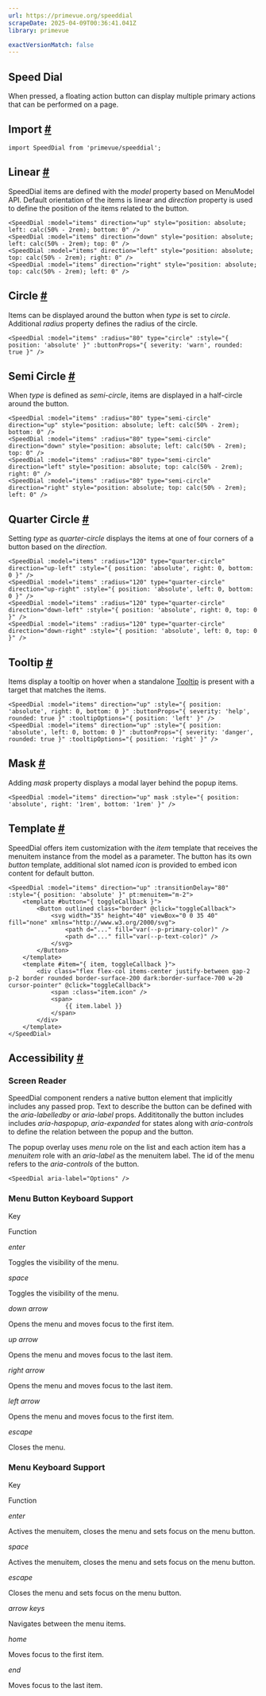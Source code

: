 ```yaml
---
url: https://primevue.org/speeddial
scrapeDate: 2025-04-09T00:36:41.041Z
library: primevue

exactVersionMatch: false
---
```


## Speed Dial

When pressed, a floating action button can display multiple primary actions that can be performed on a page.

## Import [#](_speeddial_.md#import)
```
import SpeedDial from 'primevue/speeddial';
```
## Linear [#](_speeddial_.md#linear)

SpeedDial items are defined with the _model_ property based on MenuModel API. Default orientation of the items is linear and _direction_ property is used to define the position of the items related to the button.
```
<SpeedDial :model="items" direction="up" style="position: absolute; left: calc(50% - 2rem); bottom: 0" />
<SpeedDial :model="items" direction="down" style="position: absolute; left: calc(50% - 2rem); top: 0" />
<SpeedDial :model="items" direction="left" style="position: absolute; top: calc(50% - 2rem); right: 0" />
<SpeedDial :model="items" direction="right" style="position: absolute; top: calc(50% - 2rem); left: 0" />
```
## Circle [#](_speeddial_.md#circle)

Items can be displayed around the button when _type_ is set to _circle_. Additional _radius_ property defines the radius of the circle.
```
<SpeedDial :model="items" :radius="80" type="circle" :style="{ position: 'absolute' }" :buttonProps="{ severity: 'warn', rounded: true }" />
```
## Semi Circle [#](_speeddial_.md#semi-circle)

When _type_ is defined as _semi-circle_, items are displayed in a half-circle around the button.
```
<SpeedDial :model="items" :radius="80" type="semi-circle" direction="up" style="position: absolute; left: calc(50% - 2rem); bottom: 0" />
<SpeedDial :model="items" :radius="80" type="semi-circle" direction="down" style="position: absolute; left: calc(50% - 2rem); top: 0" />
<SpeedDial :model="items" :radius="80" type="semi-circle" direction="left" style="position: absolute; top: calc(50% - 2rem); right: 0" />
<SpeedDial :model="items" :radius="80" type="semi-circle" direction="right" style="position: absolute; top: calc(50% - 2rem); left: 0" />
```
## Quarter Circle [#](_speeddial_.md#quarter-circle)

Setting _type_ as _quarter-circle_ displays the items at one of four corners of a button based on the _direction_.
```
<SpeedDial :model="items" :radius="120" type="quarter-circle" direction="up-left" :style="{ position: 'absolute', right: 0, bottom: 0 }" />
<SpeedDial :model="items" :radius="120" type="quarter-circle" direction="up-right" :style="{ position: 'absolute', left: 0, bottom: 0 }" />
<SpeedDial :model="items" :radius="120" type="quarter-circle" direction="down-left" :style="{ position: 'absolute', right: 0, top: 0 }" />
<SpeedDial :model="items" :radius="120" type="quarter-circle" direction="down-right" :style="{ position: 'absolute', left: 0, top: 0 }" />
```
## Tooltip [#](_speeddial_.md#tooltip)

Items display a tooltip on hover when a standalone [Tooltip](_tooltip_.md) is present with a target that matches the items.
```
<SpeedDial :model="items" direction="up" :style="{ position: 'absolute', right: 0, bottom: 0 }" :buttonProps="{ severity: 'help', rounded: true }" :tooltipOptions="{ position: 'left' }" />
<SpeedDial :model="items" direction="up" :style="{ position: 'absolute', left: 0, bottom: 0 }" :buttonProps="{ severity: 'danger', rounded: true }" :tooltipOptions="{ position: 'right' }" />
```
## Mask [#](_speeddial_.md#mask)

Adding _mask_ property displays a modal layer behind the popup items.
```
<SpeedDial :model="items" direction="up" mask :style="{ position: 'absolute', right: '1rem', bottom: '1rem' }" />
```
## Template [#](_speeddial_.md#template)

SpeedDial offers item customization with the _item_ template that receives the menuitem instance from the model as a parameter. The button has its own _button_ template, additional slot named _icon_ is provided to embed icon content for default button.
```
<SpeedDial :model="items" direction="up" :transitionDelay="80" :style="{ position: 'absolute' }" pt:menuitem="m-2">
    <template #button="{ toggleCallback }">
        <Button outlined class="border" @click="toggleCallback">
            <svg width="35" height="40" viewBox="0 0 35 40" fill="none" xmlns="http://www.w3.org/2000/svg">
                <path d="..." fill="var(--p-primary-color)" />
                <path d="..." fill="var(--p-text-color)" />
            </svg>
        </Button>
    </template>
    <template #item="{ item, toggleCallback }">
        <div class="flex flex-col items-center justify-between gap-2 p-2 border rounded border-surface-200 dark:border-surface-700 w-20 cursor-pointer" @click="toggleCallback">
            <span :class="item.icon" />
            <span>
                {{ item.label }}
            </span>
        </div>
    </template>
</SpeedDial>
```
## Accessibility [#](_speeddial_.md#accessibility)

### Screen Reader

SpeedDial component renders a native button element that implicitly includes any passed prop. Text to describe the button can be defined with the _aria-labelledby_ or _aria-label_ props. Addititonally the button includes includes _aria-haspopup_, _aria-expanded_ for states along with _aria-controls_ to define the relation between the popup and the button.

The popup overlay uses _menu_ role on the list and each action item has a _menuitem_ role with an _aria-label_ as the menuitem label. The id of the menu refers to the _aria-controls_ of the button.
```
<SpeedDial aria-label="Options" />
```
### Menu Button Keyboard Support

Key

Function

_enter_

Toggles the visibility of the menu.

_space_

Toggles the visibility of the menu.

_down arrow_

Opens the menu and moves focus to the first item.

_up arrow_

Opens the menu and moves focus to the last item.

_right arrow_

Opens the menu and moves focus to the last item.

_left arrow_

Opens the menu and moves focus to the first item.

_escape_

Closes the menu.

### Menu Keyboard Support

Key

Function

_enter_

Actives the menuitem, closes the menu and sets focus on the menu button.

_space_

Actives the menuitem, closes the menu and sets focus on the menu button.

_escape_

Closes the menu and sets focus on the menu button.

_arrow keys_

Navigates between the menu items.

_home_

Moves focus to the first item.

_end_

Moves focus to the last item.